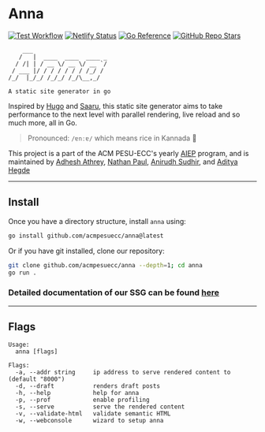 # Anna

[![Test Workflow](https://github.com/acmpesuecc/anna/actions/workflows/tests.yml/badge.svg)](https://github.com/acmpesuecc/anna/actions/workflows/tests.yml)
[![Netlify Status](https://api.netlify.com/api/v1/badges/09b8bdf3-5931-4295-9fe7-d463d5d06a3f/deploy-status)](https://app.netlify.com/sites/anna-docs/deploys)
[![Go Reference](https://pkg.go.dev/badge/github.com/acmpesuecc/anna.svg)](https://pkg.go.dev/github.com/acmpesuecc/anna)
[![GitHub Repo Stars](https://img.shields.io/github/stars/acmpesuecc/Anna?style=flat-square&label=Stars&color=lightgreen&logo=github)](https://github.com/acmpesuecc/Anna)

```text
    ___
   /   |  ____  ____  ____ _
  / /| | / __ \/ __ \/ __ `/
 / ___ |/ / / / / / / /_/ /
/_/  |_/_/ /_/_/ /_/\__,_/

A static site generator in go
```

Inspired by [Hugo](https://gohugo.io) and [Saaru](https://github.com/anirudhRowjee/saaru), this static site generator aims to take performance to the next level with parallel rendering, live reload and so much more, all in Go.

> Pronounced: `/ɐnːɐ/` which means rice in Kannada 🍚

This project is a part of the ACM PESU-ECC's yearly [AIEP](https://acmpesuecc.github.io/aiep) program, and is maintained by [Adhesh Athrey](https://github.com/DedLad), [Nathan Paul](https://github.com/polarhive), [Anirudh Sudhir](https://github.com/anirudhsudhir), and [Aditya Hegde](https://github.com/bwaklog)

---
## Install

Once you have a directory structure, install `anna` using:

```sh
go install github.com/acmpesuecc/anna@latest
```

Or if you have git installed, clone our repository:

```sh
git clone github.com/acmpesuecc/anna --depth=1; cd anna
go run .
```

### Detailed documentation of our SSG can be found [here](https://anna-docs.netlify.app/)

---
## Flags

```text
Usage:
  anna [flags]

Flags:
  -a, --addr string     ip address to serve rendered content to (default "8000")
  -d, --draft           renders draft posts
  -h, --help            help for anna
  -p, --prof            enable profiling
  -s, --serve           serve the rendered content
  -v, --validate-html   validate semantic HTML
  -w, --webconsole      wizard to setup anna
```

